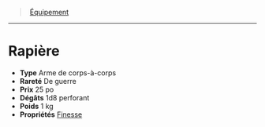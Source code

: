 ﻿---
!Equipment
Type: Arme de corps-à-corps
Price: 25 po
Weight: 1 kg
Rarity: De guerre
Damages: 1d8 perforant
Properties: '[Finesse](hd_weapons_finesse.md)'
Id: equipment_hd.md#rapière
ParentLink: equipment_hd.md#Équipement
Name: Rapière
ParentName: Équipement
NameLevel: 1
Attributes: {}
---
> [Équipement](hd_equipment.md)

---

# Rapière

- **Type** Arme de corps-à-corps
- **Rareté** De guerre
- **Prix** 25 po
- **Dégâts** 1d8 perforant
- **Poids** 1 kg
- **Propriétés** [Finesse](hd_weapons_finesse.md)

